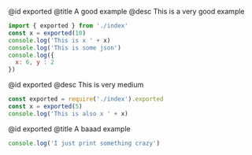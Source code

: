 

@id exported
@title A good example
@desc This is a very good example
```javascript 
import { exported } from './index'
const x = exported(10)
console.log('This is x ' + x)
console.log('This is some json')
console.log({
  x: 6, y : 2
})
```



@id exported
@desc This is very medium

```js
const exported = require('./index').exported
const x = exported(5)
console.log('This is also x ' + x)
```
@id exported
@title A baaad example

```jsx
console.log('I just print something crazy')
```

